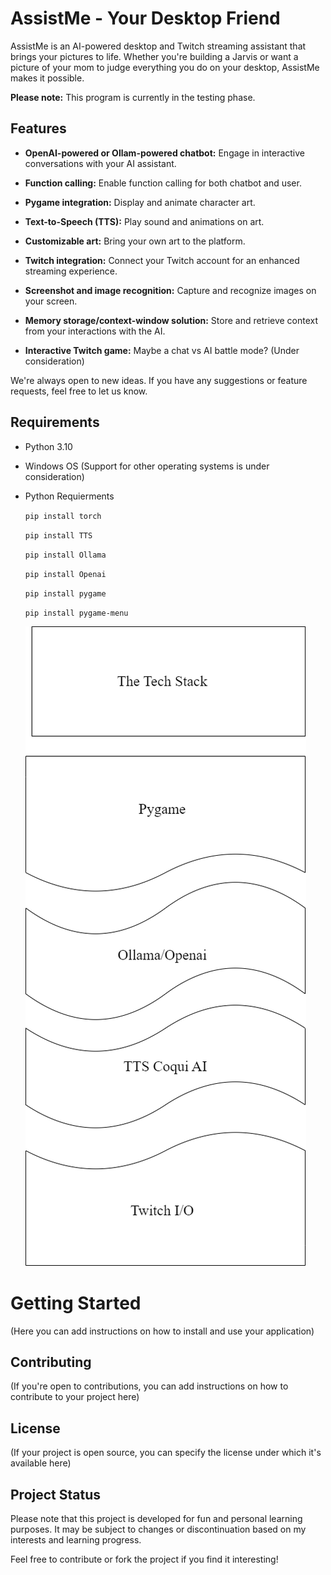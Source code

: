 # AssistMe - Your Desktop Friend

AssistMe is an AI-powered desktop and Twitch streaming assistant that brings your pictures to life. Whether you're building a Jarvis or want a picture of your mom to judge everything you do on your desktop, AssistMe makes it possible.

**Please note:** This program is currently in the testing phase.

## Features

- **OpenAI-powered or Ollam-powered chatbot:** Engage in interactive conversations with your AI assistant. 

- **Function calling:** Enable function calling for both chatbot and user.

- **Pygame integration:** Display and animate character art.

- **Text-to-Speech (TTS):** Play sound and animations on art.

- **Customizable art:** Bring your own art to the platform.

- **Twitch integration:** Connect your Twitch account for an enhanced streaming experience.

- **Screenshot and image recognition:** Capture and recognize images on your screen.

- **Memory storage/context-window solution:** Store and retrieve context from your interactions with the AI.

- **Interactive Twitch game:** Maybe a chat vs AI battle mode? (Under consideration)

We're always open to new ideas. If you have any suggestions or feature requests, feel free to let us know.

## Requirements

- Python 3.10
- Windows OS (Support for other operating systems is under consideration)
- Python Requierments
 
    `pip install torch`
 
    `pip install TTS`
 
    `pip install Ollama`
 
    `pip install Openai`

    `pip install pygame`

    `pip install pygame-menu`

    ![tech stack](./Data/The_Tech_Stack.png)


# Getting Started

(Here you can add instructions on how to install and use your application)

## Contributing

(If you're open to contributions, you can add instructions on how to contribute to your project here)

## License

(If your project is open source, you can specify the license under which it's available here)

## Project Status

Please note that this project is developed for fun and personal learning purposes. It may be subject to changes or discontinuation based on my interests and learning progress.

Feel free to contribute or fork the project if you find it interesting!